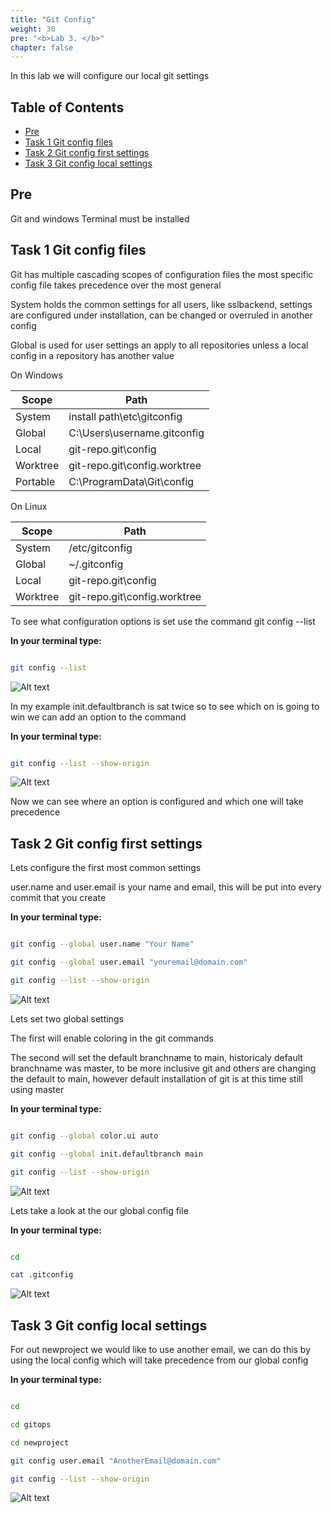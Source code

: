 ```yaml
---
title: "Git Config"
weight: 30
pre: "<b>Lab 3. </b>"
chapter: false
---
```


In this lab we will configure our local git settings

## Table of Contents

- [Pre](#pre)
- [Task 1 Git config files](#task-1-git-config-files)
- [Task 2 Git config first settings](#task-2-git-config-first-settings)
- [Task 3 Git config local settings](#task-3-git-config-local-settings)

## Pre

Git and windows Terminal must be installed

## Task 1 Git config files

Git has multiple cascading scopes of configuration files the most specific config file takes precedence over the most general

System holds the common settings for all users, like sslbackend, settings are configured under installation, can be changed or overruled in another config

Global is used for user settings an apply to all repositories unless a local config in a repository has another value

On Windows

| Scope | Path |
| ----- | ---- |
| System | install path\etc\gitconfig |
| Global | C:\Users\username\.gitconfig |
| Local | git-repo\.git\config |
| Worktree | git-repo\.git\config.worktree |
| Portable | C:\ProgramData\Git\config |

On Linux

| Scope | Path |
| ----- | ---- |
| System | /etc/gitconfig |
| Global | ~/.gitconfig |
| Local | git-repo\.git\config |
| Worktree | git-repo\.git\config.worktree |

To see what configuration options is set use the command git config --list

__In your terminal type:__

```bash

git config --list

```

![Alt text](images/001_gitconfig.png?raw=true "Git config")

In my example init.defaultbranch is sat twice so to see which on is going to win we can add an option to the command

__In your terminal type:__

```bash

git config --list --show-origin

```

![Alt text](images/002_gitconfig_origin.png?raw=true "Git config show origin")

Now we can see where an option is configured and which one will take precedence

## Task 2 Git config first settings

Lets configure the first most common settings

user.name and user.email is your name and email, this will be put into every commit that you create

__In your terminal type:__

```bash

git config --global user.name "Your Name"

git config --global user.email "youremail@domain.com"

git config --list --show-origin

```

![Alt text](images/003_gitconfig_user.png?raw=true "Git config user")

Lets set two global settings

The first will enable coloring in the git commands

The second will set the default branchname to main, historicaly default branchname was master, to be more inclusive git and others are changing the default to main, however default installation of git is at this time still using master

__In your terminal type:__

```bash

git config --global color.ui auto

git config --global init.defaultbranch main

git config --list --show-origin

```

![Alt text](images/004_gitconfig_color.png?raw=true "Git config color branch")

Lets take a look at the our global config file

__In your terminal type:__

```bash

cd

cat .gitconfig

```

![Alt text](images/005_global_config.png?raw=true "Git global config file")

## Task 3 Git config local settings

For out newproject we would like to use another email, we can do this by using the local config which will take precedence from our global config

__In your terminal type:__

```bash

cd

cd gitops

cd newproject

git config user.email "AnotherEmail@domain.com"

git config --list --show-origin

```

![Alt text](images/006_local_config.png?raw=true "Git local config file")
